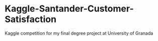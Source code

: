 # Kaggle-Santander-Customer-Satisfaction
Kaggle competition for my final degree project at University of Granada

